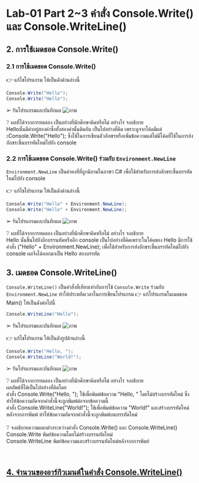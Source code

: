 # Lab-01 Part 2~3 คำสั่ง Console.Write() และ Console.WriteLine()

## 2. การใช้เมดธอด Console.Write()

### 2.1 การใช้เมดธอด Console.Write()
👉 แก้ไขโปรแกรม ให้เป็นดังด้านล่างนี้

```csharp
Console.Write("Hello");
Console.Write("Hello");
```

➢ รันโปรแกรมและบันทึกผล
![ภาพ](https://github.com/AnchisaPhetnoi/03376836-OOP-2566-Lab-01/assets/144197034/f7d6015e-df78-4cfc-8d1e-3305940ec211)


❔ ผลที่ได้จากการทดลอง เป็นอย่างที่นักศึกษาคิดหรือไม่ อย่างไร จงอธิบาย
<br>
Helloนั้นมีคำอยู่สองคำซึ่งทั้งสองคำนั้นติดกัน เป็นไปอย่างที่คิด เพราะดูจากโค้ดมีแต่ะConsole.Write("Hello"); ซึ่งใช้ในการเขียนตัวอักษรหรือเพิ่มข้อความแต่ไม่มีโค้ดที่ใช้ในการส่งอักขระขึ้นบรรทัดใหม่ไปยัง console
<br>
### 2.2 การใช้เมดธอด Console.Write() ร่วมกับ  `Environment.NewLine`

`Environment.NewLine` เป็นค่าคงที่ที่ถูกนิยามในภาษา C# เพื่อใช้สำหรับการส่งอักขระขึ้นบรรทัดใหม่ไปยัง console

👉 แก้ไขโปรแกรม ให้เป็นดังด้านล่างนี้

```csharp
Console.Write("Hello" + Environment.NewLine);
Console.Write("Hello" + Environment.NewLine);
```

➢ รันโปรแกรมและบันทึกผล
![ภาพ](https://github.com/AnchisaPhetnoi/03376836-OOP-2566-Lab-01/assets/144197034/c6a4a580-9c5d-4d73-bd6c-bae3fa3d46e2)


❔ ผลที่ได้จากการทดลอง เป็นอย่างที่นักศึกษาคิดหรือไม่ อย่างไร จงอธิบาย
<br>
Hello นั้นขึ้นไปยังอีกบรรนทัดหรืออีก console  เป็นไปอย่างที่คิดเพราะในโค้ดของ Hello มีการใช้คำสั่ง ("Hello" + Environment.NewLine); เพื่อใช้สำหรับการส่งอักขระขึ้นบรรทัดใหม่ไปยัง console ผลจึงได้ออกมาเป็น Hello สองบรรทัด
<br>
## 3. เมดธอด Console.WriteLine()

`Console.WriteLine()` เป็นคำสั่งที่เทียบเท่ากับการใช้  `Console.Write` ร่วมกับ  `Environment.NewLine` ทำให้ประหยัดเวลาในการเขียนโปรแกรม
👉 แก้โปรแกรมในเมดธอด Main() ให้เป็นดังต่อไปนี้

```csharp
Console.WriteLine("Hello");
```

➢ รันโปรแกรมและบันทึกผล
![ภาพ](https://github.com/AnchisaPhetnoi/03376836-OOP-2566-Lab-01/assets/144197034/f5a237db-738e-4245-9a3b-1cee61ed882a)


👉 แก้ไขโปรแกรม ให้เป็นดังรูปด้านล่างนี้

```csharp
Console.Write("Hello, ");
Console.WriteLine("World!");
```

➢ รันโปรแกรมและบันทึกผล
![ภาพ](https://github.com/AnchisaPhetnoi/03376836-OOP-2566-Lab-01/assets/144197034/1e2673e6-3c3c-4872-bff9-1647d665563d)

❔ ผลที่ได้จากการทดลอง เป็นอย่างที่นักศึกษาคิดหรือไม่ อย่างไร จงอธิบาย
<br>
ผลลัพธ์ที่ได้เป็นไปอย่างที่คิดโดย
<br>
คำสั่ง Console.Write("Hello, "); ใช้เพื่อพิมพ์ข้อความ "Hello, " โดยไม่สร้างบรรทัดใหม่ ซึ่งทำให้ข้อความถัดจากคำสั่งนี้จะถูกพิมพ์ต่อจากข้อความนี้
<br>
คำสั่ง Console.WriteLine("World!"); ใช้เพื่อพิมพ์ข้อความ "World!" และสร้างบรรทัดใหม่หลังจากการพิมพ์ ทำให้ข้อความถัดจากคำสั่งนี้จะถูกพิมพ์บนบรรทัดใหม่
<br>
<br>
❔ จงอธิบายความแตกต่างระหว่างคำสั่ง Console.Write() และ Console.WriteLine()
<br>
Console.Write  พิมย์ข้อความโดยไม่สร้างบรรนทัดใหม่
<br>
Console.WriteLine พิมย์ข้อความและสร้างบรรนทัดใหม่หลังจากการพิมย์
   
<br>

## [4. จำนวนของอาร์กิวเมนต์ในคำสั่ง Console.WriteLine()](./Lab-01-part-4.md)
